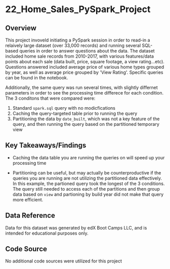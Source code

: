 # 22_Home_Sales_PySpark_Project

## Overview
This project invoveld initiating a PySpark session in order to read-in a relaively large dataset (over 33,000 records) and running several SQL-based queries in order to answer questions about the data. The dataset included home sale records from 2010-2017, with various features/data points about each sale (data built, price, square footage, a view rating...etc). Questions answered included average price of various home types grouped by year, as well as average price grouped by 'View Rating'. Specific queries can be found in the notebook. 

Additionally, the same query was run several times, with slightly differnet parameters in order to see the processing time differece for each condition. The 3 conditons that were compared were: 
1. Standard ```spark.sql``` query with no modicfications
2. Caching the query-targeted table prior to running the query
3. Partitioning the data by ```date_built```, which was not a key feature of the query, and then running the query based on the partitioned temporary view


## Key Takeaways/Findings 

* Caching the data table you are running the queries on will speed up your processing time

* Partitioning can be useful, but may actually be counterproductive if the queries you are running are not utilizing the partitioned data effectively. In this example, the partioned query took the longest of the 3 conditions. The query still needed to access each of the partitions and then group data based on ```view``` and partioning by build year did not make that query more efficient. 


## Data Reference
Data for this dataset was generated by edX Boot Camps LLC, and is intended for educational purposes only.

## Code Source

No additional code sources were utilized for this project